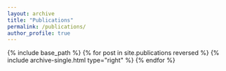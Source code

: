 ```yaml
---
layout: archive
title: "Publications" 
permalink: /publications/
author_profile: true
---
```


{% include base_path %}
{% for post in site.publications reversed %} {% include archive-single.html  type="right"  %} {% endfor %}
